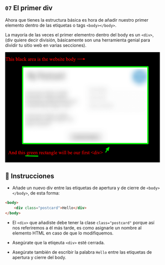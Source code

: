## `07` El primer div

Ahora que tienes la estructura básica es hora de añadir nuestro primer elemento dentro de las etiquetas o tags `<body></body>`.

La mayoría de las veces el primer elementro dentro del body es un  `<div>`, (div quiere decir división, 
básicamente son una herramienta genial para dividir tu sitio web en varias secciones).


![paso 1](../../assets/07-the-first-div.png?raw=true)

## 📝 Instrucciones

- Añade un nuevo div entre las etiquetas de apertura y de cierre de `<body></body>`, de esta forma:

```html
<body>
    <div class="postcard">Hello</div>
</body>
```

- El `<div>` que añadiste debe tener la clase `class="postcard"` porque así nos referiremos a él más tarde, es como asignarle un nombre al elemento HTML en caso de que lo modifiquemos.

- Asegúrate que la etiqeuta `<div>` esté cerrada.

- Asegúrate también de escribir la palabra `Hello` entre las etiquetas de apertura y cierre del body.
